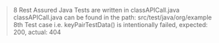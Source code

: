 > 8 Rest Assured Java Tests are written in classAPICall.java
> classAPICall.java can be found in the path: src/test/java/org/example
> 8th Test case i.e. keyPairTestData() is intentionally failed, expected: 200, actual: 404
> 